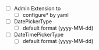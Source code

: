 -   [ ] Admin Extension to
    -   [ ] configure* by yaml
-   [ ] DatePickerType
    -   [ ] default format (yyyy-MM-dd)
-   [ ] DateTimePickerType
    -   [ ] default format (yyyy-MM-dd)

